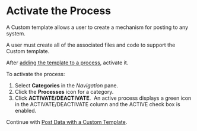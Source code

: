 # Activate the Process

A Custom template allows a user to create a mechanism for posting to any
system.

A user must create all of the associated files and code to support the
Custom template.

After [adding the template to a
process](Add_the_Custom_Template_to_a_Process.htm), activate it.

To activate the process:

1.  Select **Categories** in the *Navigation* pane.
2.  Click the **Processes** icon for a category.
3.  Click **ACTIVATE/DEACTIVATE**.  An active process displays a green
    icon in the ACTIVATE/DEACTIVATE column and the ACTIVE check box is
    enabled.

Continue with [Post Data with a Custom
Template](Post_Data_Custom_Template.htm).
